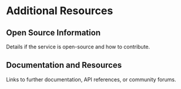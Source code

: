 # Additional Resources

## Open Source Information
Details if the service is open-source and how to contribute.

## Documentation and Resources
Links to further documentation, API references, or community forums.
